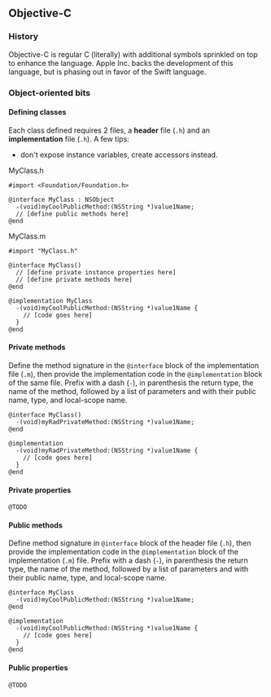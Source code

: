 ## Objective-C

### History
Objective-C is regular C (literally) with additional symbols sprinkled on top to enhance the language. Apple Inc. backs the development of this language, but is phasing out in favor of the Swift language.

### Object-oriented bits
#### Defining classes
Each class defined requires 2 files, a **header** file (`.h`) and an **implementation** file (`.h`).
A few tips:
* don't expose instance variables, create accessors instead.

MyClass.h
```
#import <Foundation/Foundation.h>

@interface MyClass : NSObject
  -(void)myCoolPublicMethod:(NSString *)value1Name;
  // [define public methods here]
@end
```

MyClass.m
```
#import "MyClass.h"

@interface MyClass()
  // [define private instance properties here]
  // [define private methods here]
@end

@implementation MyClass
  -(void)myCoolPublicMethod:(NSString *)value1Name {
    // [code goes here]
  }
@end
```

#### Private methods
Define the method signature in the `@interface` block of the implementation file (`.m`), then provide the implementation code in the `@implementation` block of the same file. Prefix with a dash (`-`), in parenthesis the return type, the name of the method, followed by a list of parameters and with their public name, type, and local-scope name.
```
@interface MyClass()
  -(void)myRadPrivateMethod:(NSString *)value1Name;
@end

@implementation
  -(void)myRadPrivateMethod:(NSString *)value1Name {
    // [code goes here]
  }
@end
```

#### Private properties
`@TODO`

#### Public methods
Define method signature in `@interface` block of the header file (`.h`), then provide the implementation code in the `@implementation` block of the implementation (`.m`) file. Prefix with a dash (`-`), in parenthesis the return type, the name of the method, followed by a list of parameters and with their public name, type, and local-scope name.
```
@interface MyClass
  -(void)myCoolPublicMethod:(NSString *)value1Name;
@end
```

```
@implementation
  -(void)myCoolPublicMethod:(NSString *)value1Name {
    // [code goes here]
  }
@end
```

#### Public properties
`@TODO`
